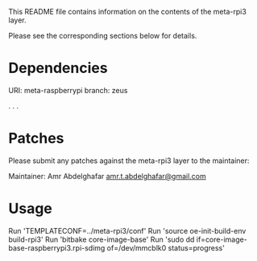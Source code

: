 This README file contains information on the contents of the meta-rpi3 layer.

Please see the corresponding sections below for details.

Dependencies
============

  URI: meta-raspberrypi
  branch: zeus

  .
  .
  .

Patches
=======

Please submit any patches against the meta-rpi3 layer to the maintainer:

Maintainer: Amr Abdelghafar <amr.t.abdelghafar@gmail.com>

Usage
=================================================

Run 'TEMPLATECONF=../meta-rpi3/conf'
Run 'source oe-init-build-env build-rpi3'
Run 'bitbake core-image-base'
Run 'sudo dd if=core-image-base-raspberrypi3.rpi-sdimg of=/dev/mmcblk0 status=progress'
